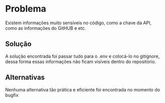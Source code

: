 <h1>Problema</h1>
Existem informações muito sensíveis no código, como a chave da API, como as informações do GitHUB e etc.

<h2>Solução</h2>
A solução encontrada foi passar tudo para o .env e colocá-lo no gitignore, dessa forma essas informações não ficam visíveis dentro do repositório.

<h2>Alternativas</h2>
Nenhuma alternativa tão prática e eficiente foi encontrada no momento do bugfix
